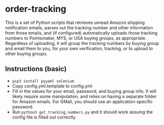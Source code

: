 # order-tracking

This is a set of Python scripts that retrieves unread Amazon shipping notification emails, parses out the tracking number and other information from those emails, and (if configured) automatically uploads those tracking numbers to Pointsmaker, MYS, or USA buying groups, as appropriate. Regardless of uploading, it will group the tracking numbers by buying group and email them to you, for your own verification, tracking, or to upload to other buying groups. 

## Instructions (basic)

- `pip3 install pyyaml selenium`
- Copy config.yml.template to config.yml
- Fill in the values for your email, password, and buying group info. It will likely require some manipulation, and relies on having a separate folder for Amazon emails. For GMail, you should use an application-specific password. 
- Run `python3 get_tracking_numbers.py` and it should work assuing the config file is filled out correctly.
